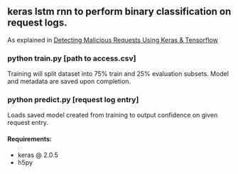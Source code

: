 ## keras lstm rnn to perform binary classification on request logs.

As explained in [Detecting Malicious Requests Using Keras & Tensorflow](https://medium.com/slalom-engineering/detecting-malicious-requests-with-keras-tensorflow-5d5db06b4f28)

### python train.py [path to access.csv]

Training will split dataset into 75% train and 25% evaluation subsets. Model and metadata are saved upon completion.

### python predict.py [request log entry]

Loads saved model created from training to output confidence on given request entry.

#### Requirements:
- keras @ 2.0.5
- h5py
